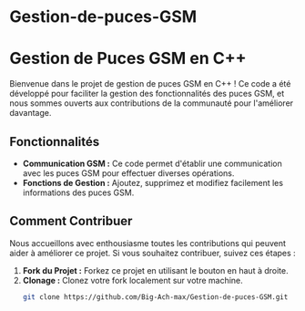 # Gestion-de-puces-GSM
# Gestion de Puces GSM en C++

Bienvenue dans le projet de gestion de puces GSM en C++ ! Ce code a été développé pour faciliter la gestion des fonctionnalités des puces GSM, et nous sommes ouverts aux contributions de la communauté pour l'améliorer davantage.

## Fonctionnalités

- **Communication GSM :** Ce code permet d'établir une communication avec les puces GSM pour effectuer diverses opérations.
- **Fonctions de Gestion :** Ajoutez, supprimez et modifiez facilement les informations des puces GSM.

## Comment Contribuer

Nous accueillons avec enthousiasme toutes les contributions qui peuvent aider à améliorer ce projet. Si vous souhaitez contribuer, suivez ces étapes :

1. **Fork du Projet :** Forkez ce projet en utilisant le bouton en haut à droite.
2. **Clonage :** Clonez votre fork localement sur votre machine.
   ```bash
   git clone https://github.com/Big-Ach-max/Gestion-de-puces-GSM.git
